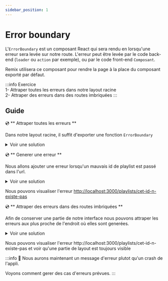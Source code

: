 ```yaml
---
sidebar_position: 1
---
```


# Error boundary

L'`ErrorBoundary` est un composant React qui sera rendu en lorsqu'une erreur sera levée sur notre route. L'erreur peut être levée par le code back-end (`loader` ou `action` par exemple), ou par le code front-end `Composant`.

Remix utilisera ce composant pour rendre la page à la place du composant exporté par défaut.

:::info Exercice  
1- Attraper toutes les erreurs dans notre layout racine  
2- Attraper des erreurs dans des routes imbriquées
:::

## Guide

💿 ** Attraper toutes les erreurs **

Dans notre layout racine, il suffit d'exporter une fonction `ErrorBoundary`

<details>
  <summary>Voir une solution</summary>

```tsx title="app/routes/_layout.tsx"
import { ErrorBoundaryComponent } from "@remix-run/node";

export const ErrorBoundary: ErrorBoundaryComponent = ({ error }) => {
  return <>{error.message}</>;
};
```

</details>

💿 ** Generer une erreur **

Nous allons ajouter une erreur lorsqu'un mauvais id de playlist est passé dans l'url.

<details>
  <summary>Voir une solution</summary>

```tsx title="app/routes/_layout.playlists.$id.(edit).tsx"
import { ErrorBoundaryComponent } from "@remix-run/node";

export const loader = async ({ request, params: { id = "" } }: LoaderArgs) => {
  const playlist = await playlists.find(id);
  // highlight-start
  if (!playlist) {
    throw new Error("PLaylist not found");
  }
  // highlight-end

  // ...
};
```

</details>

Nous pouvons visualiser l'erreur [http://localhost:3000/playlists/cet-id-n-existe-pas](http://localhost:3000/playlists/cet-id-n-existe-pas)

💿 ** Attraper des erreurs dans des routes imbriquées **

Afin de conserver une partie de notre interface nous pouvons attraper les erreurs aux plus proche de l'endroit où elles sont generées.

<details>
  <summary>Voir une solution</summary>

```tsx title="app/routes/_layout.playlists.$id.(edit).tsx"
import { ErrorBoundaryComponent } from "@remix-run/node";

export const ErrorBoundary: ErrorBoundaryComponent = ({ error }) => {
  return <>{error.message}</>;
};
```

</details>

Nous pouvons visualiser l'erreur http://localhost:3000/playlists/cet-id-n-existe-pas et voir qu'une partie de layout est toujours visible

:::info 👏 Nous aurons maintenant un message d'erreur plutot qu'un crash de l'appli.

Voyons comment gerer des cas d'erreurs prévues.
:::
